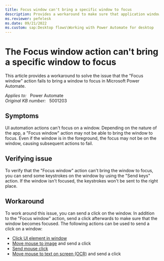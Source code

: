 ```yaml
---
title: Focus window can't bring a specific window to focus
description: Provides a workaround to make sure that application windows become focused in Power Automate.
ms.reviewer: pefelesk
ms.date: 09/21/2022
ms.custom: sap:Desktop flows\Working with Power Automate for desktop
---
```

# The Focus window action can't bring a specific window to focus

This article provides a workaround to solve the issue that the "Focus window" action fails to bring a window to focus in Microsoft Power Automate.

_Applies to:_ &nbsp; Power Automate  
_Original KB number:_ &nbsp; 5001203

## Symptoms

UI automation actions can't focus on a window. Depending on the nature of the app, a "Focus window" action may not be able to bring the window to focus. Even if the window is in the foreground, the focus may not be on the window, causing subsequent actions to fail.

## Verifying issue

To verify that the "Focus window" action can't bring the window to focus, you can send some keystrokes on the window by using the "Send keys" action. If the window isn't focused, the keystrokes won't be sent to the right place.

## Workaround

To work around this issue, you can send a click on the window. In addition to the "Focus window" action, send a click afterwards to make sure that the window becomes focused. The following actions can be used to send a click on a window:

- [Click UI element in window](/power-automate/desktop-flows/actions-reference/uiautomation#click)
- [Move mouse to image](/power-automate/desktop-flows/actions-reference/mouseandkeyboard#movemousetoimagebase) and send a click
- [Send mouse click](/power-automate/desktop-flows/actions-reference/mouseandkeyboard#sendmouseclick)
- [Move mouse to text on screen (OCR)](/power-automate/desktop-flows/actions-reference/mouseandkeyboard#movemousetotextonscreenwithocraction) and send a click
